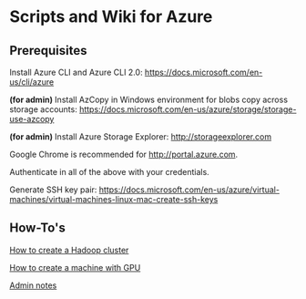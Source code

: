 # Scripts and Wiki for Azure

## Prerequisites
Install Azure CLI and Azure CLI 2.0: 
https://docs.microsoft.com/en-us/cli/azure

**(for admin)** Install AzCopy in Windows environment for blobs copy across storage accounts: 
https://docs.microsoft.com/en-us/azure/storage/storage-use-azcopy

**(for admin)** Install Azure Storage Explorer: 
http://storageexplorer.com

Google Chrome is recommended for http://portal.azure.com.

Authenticate in all of the above with your credentials.

Generate SSH key pair:
https://docs.microsoft.com/en-us/azure/virtual-machines/virtual-machines-linux-mac-create-ssh-keys

## How-To's
[How to create a Hadoop cluster](docs/CREATE_CLUSTER.md)

[How to create a machine with GPU](docs/CREATE_GPU.md)

[Admin notes](docs/ADMIN.md)